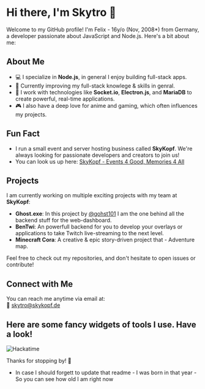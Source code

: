# Hi there, I'm Skytro 👋

Welcome to my GitHub profile! I'm Felix - 16y/o (Nov, 2008*) from Germany, a developer passionate about JavaScript and Node.js. Here's a bit about me:

## About Me

- 💻 I specialize in **Node.js**, in general I enjoy building full-stack apps.
- 🔧 Currently improving my full-stack knowlege & skills in genral.
- 🚀 I work with technologies like **Socket.io**, **Electron.js**, and **MariaDB** to create powerful, real-time applications.
- 🎮 I also have a deep love for anime and gaming, which often influences my projects.

## Fun Fact

- I run a small event and server hosting business called **SkyKopf**. We're always looking for passionate developers and creators to join us!
- You can look us up here: [SkyKopf - Events 4 Good, Memories 4 All](https://skykopf.com)

## Projects

I am currently working on multiple exciting projects with my team at **SkyKopf**:
- **Ghost.exe**: In this project by [@gohst101](https://github.com/gohst101/) I am the one behind all the backend stuff for the web-dashboard.
- **BenTwi**: An powerfull backend for you to develop your overlays or applications to take Twitch live-streaming to the next level.
- **Minecraft Cora**: A creative & epic story-driven project that - Adventure map.

Feel free to check out my repositories, and don't hesitate to open issues or contribute!

## Connect with Me

You can reach me anytime via email at:  
📧 [skytro@skykopf.de](mailto:skytro@skykopf.de)


## Here are some fancy widgets of tools I use. Have a look!

![Hackatime](https://github-readme-stats.hackclub.dev/api/wakatime?username=17766&api_domain=hackatime.hackclub.com&&custom_title=Hackatime+Stats&layout=compact&cache_seconds=0&langs_count=8&theme=catppuccin_mocha)

Thanks for stopping by! 👾


* In case I should forgett to update that readme - I was born in that year - So you can see how old I am right now
